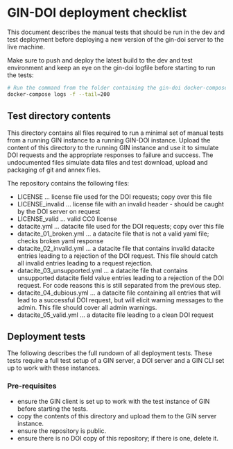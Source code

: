 # GIN-DOI deployment checklist

This document describes the manual tests that should be run in the
dev and test deployment before deploying a new version of the 
gin-doi server to the live machine.

Make sure to push and deploy the latest build to the dev and test 
environment and keep an eye on the gin-doi logfile before starting to
run the tests:

```bash
# Run the command from the folder containing the gin-doi docker-compose file
docker-compose logs -f --tail=200
```


## Test directory contents
This directory contains all files required to run a minimal set of manual
tests from a running GIN instance to a running GIN-DOI instance.
Upload the content of this directory to the running GIN instance and use
it to simulate DOI requests and the appropriate responses to failure and 
success. The undocumented files simulate data files and test download, upload
and packaging of git and annex files.

The repository contains the following files:
- LICENSE
  ... license file used for the DOI requests; copy over this file
- LICENSE_invalid
  ... license file with an invalid header - should be caught by the DOI server on request
- LICENSE_valid
  ... valid CC0 license
- datacite.yml
  ... datacite file used for the DOI requests; copy over this file
- datacite_01_broken.yml
  ... a datacite file that is not a valid yaml file; checks broken yaml response
- datacite_02_invalid.yml
  ... a datacite file that contains invalid datacite entries leading to a rejection of the
      DOI request. This file should catch all invalid entries leading to a request rejection.
- datacite_03_unsupported.yml
  ... a datacite file that contains unsupported datacite field value entries leading to a
      rejection of the DOI request. For code reasons this is still separated from the previous
      step.
- datacite_04_dubious.yml
  ... a datacite file containing all entries that will lead to a successful DOI request,
      but will elicit warning messages to the admin. This file should cover all admin warnings.
- datacite_05_valid.yml
  ... a datacite file leading to a clean DOI request


## Deployment tests
The following describes the full rundown of all deployment tests. These tests require
a full test setup of a GIN server, a DOI server and a GIN CLI set up to work with these
instances.

### Pre-requisites
- ensure the GIN client is set up to work with the test instance of GIN before starting the tests.
- copy the contents of this directory and upload them to the GIN server instance.
- ensure the repository is public.
- ensure there is no DOI copy of this repository; if there is one, delete it.
